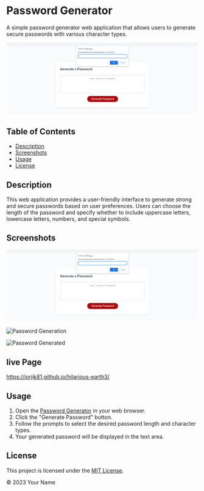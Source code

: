 # Password Generator

A simple password generator web application that allows users to generate secure passwords with various character types.

![Password Generator](assets/screenshot_23.png)

## Table of Contents

- [Description](#description)
- [Screenshots](#screenshots)
- [Usage](#usage)
- [License](#license)

## Description

This web application provides a user-friendly interface to generate strong and secure passwords based on user preferences. Users can choose the length of the password and specify whether to include uppercase letters, lowercase letters, numbers, and special symbols.

## Screenshots

![Home Page](assets/screenshot_23.png)

![Password Generation](assets/screenshot_24.png)   

![Password Generated](assets/screenshot_25.png)

## live Page
https://jorjik81.github.io/hilarious-earth3/

## Usage

1. Open the [Password Generator](https://example.com/password-generator) in your web browser.
2. Click the "Generate Password" button.
3. Follow the prompts to select the desired password length and character types.
4. Your generated password will be displayed in the text area.

## License

This project is licensed under the [MIT License](LICENSE).

© 2023 Your Name